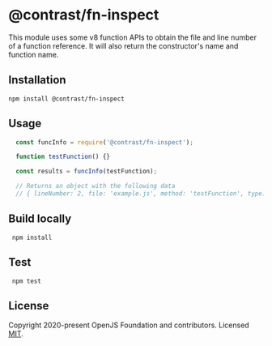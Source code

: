 # @contrast/fn-inspect

This module uses some v8 function APIs to obtain the file and line number of a function reference.  It will also return the constructor's name and function name.

## Installation
`npm install @contrast/fn-inspect`

## Usage

```javascript
  const funcInfo = require('@contrast/fn-inspect');

  function testFunction() {}

  const results = funcInfo(testFunction);

  // Returns an object with the following data
  // { lineNumber: 2, file: 'example.js', method: 'testFunction', type: 'Function' }
```

## Build locally
` npm install`

## Test
` npm test`

## License
Copyright 2020-present OpenJS Foundation and contributors. Licensed [MIT](https://github.com/Contrast-Security-Inc/node-fn-inspect/blob/master/LICENSE).
